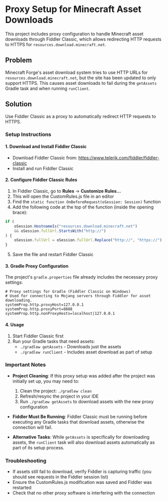 # Proxy Setup for Minecraft Asset Downloads

This project includes proxy configuration to handle Minecraft asset downloads through Fiddler Classic, which allows redirecting HTTP requests to HTTPS for `resources.download.minecraft.net`.

## Problem
Minecraft Forge's asset download system tries to use HTTP URLs for `resources.download.minecraft.net`, but the site has been updated to only support HTTPS. This causes asset downloads to fail during the `getAssets` Gradle task and when running `runClient`.

## Solution
Use Fiddler Classic as a proxy to automatically redirect HTTP requests to HTTPS.

### Setup Instructions

#### 1. Download and Install Fiddler Classic
- Download Fiddler Classic from: https://www.telerik.com/fiddler/fiddler-classic
- Install and run Fiddler Classic

#### 2. Configure Fiddler Classic Rules
1. In Fiddler Classic, go to **Rules** → **Customize Rules...**
2. This will open the CustomRules.js file in an editor
3. Find the `static function OnBeforeRequest(oSession: Session)` function
4. Add the following code at the top of the function (inside the opening brace):

```javascript
if (
    oSession.HostnameIs("resources.download.minecraft.net")
    && oSession.fullUrl.StartsWith("http://")
) {
    oSession.fullUrl = oSession.fullUrl.Replace("http://", "https://");
}
```

5. Save the file and restart Fiddler Classic

#### 3. Gradle Proxy Configuration
The project's `gradle.properties` file already includes the necessary proxy settings:

```properties
# Proxy settings for Gradle (Fiddler Classic on Windows)
# Used for connecting to Mojang servers through Fiddler for asset downloading.
systemProp.http.proxyHost=127.0.0.1
systemProp.http.proxyPort=8888
systemProp.http.nonProxyHosts=localhost|127.0.0.1
```

#### 4. Usage
1. Start Fiddler Classic first
2. Run your Gradle tasks that need assets:
   - `./gradlew getAssets` - Downloads just the assets
   - `./gradlew runClient` - Includes asset download as part of setup

### Important Notes

- **Project Cleaning**: If this proxy setup was added after the project was initially set up, you may need to:
  1. Clean the project: `./gradlew clean`
  2. Refresh/resync the project in your IDE
  3. Run `./gradlew getAssets` to download assets with the new proxy configuration

- **Fiddler Must Be Running**: Fiddler Classic must be running before executing any Gradle tasks that download assets, otherwise the connection will fail.

- **Alternative Tasks**: While `getAssets` is specifically for downloading assets, the `runClient` task will also download assets automatically as part of its setup process.

### Troubleshooting

- If assets still fail to download, verify Fiddler is capturing traffic (you should see requests in the Fiddler session list)
- Ensure the CustomRules.js modification was saved and Fiddler was restarted
- Check that no other proxy software is interfering with the connection
